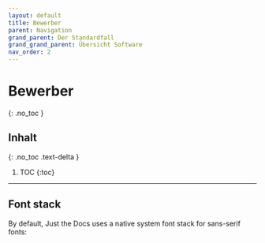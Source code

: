 ```yaml
---
layout: default
title: Bewerber
parent: Navigation
grand_parent: Der Standardfall
grand_grand_parent: Übersicht Software
nav_order: 2
---
```


# Bewerber
{: .no_toc }

## Inhalt
{: .no_toc .text-delta }

1. TOC
{:toc}

---

## Font stack

By default, Just the Docs uses a native system font stack for sans-serif fonts:
